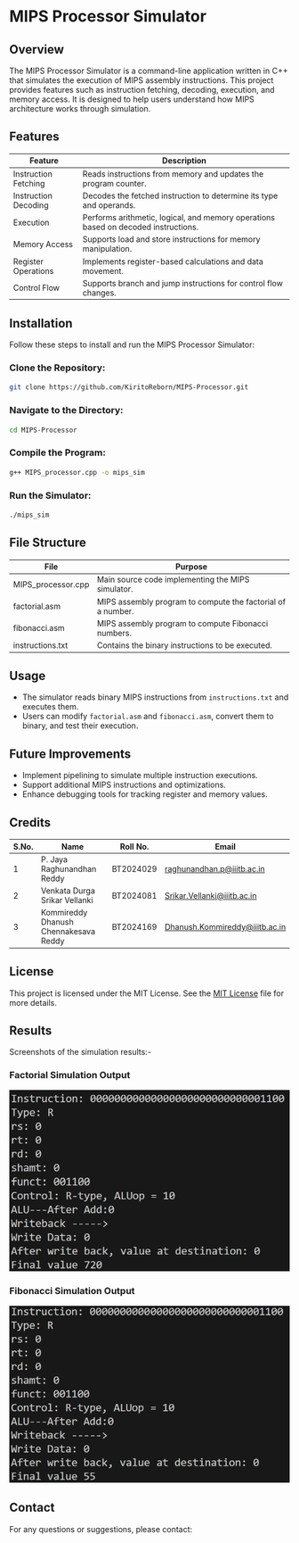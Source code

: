 # MIPS Processor Simulator

## Overview

The MIPS Processor Simulator is a command-line application written in C++ that simulates the execution of MIPS assembly instructions. This project provides features such as instruction fetching, decoding, execution, and memory access. It is designed to help users understand how MIPS architecture works through simulation.

## Features

| Feature              | Description                                                                        |
| -------------------- | ---------------------------------------------------------------------------------- |
| Instruction Fetching | Reads instructions from memory and updates the program counter.                    |
| Instruction Decoding | Decodes the fetched instruction to determine its type and operands.                |
| Execution            | Performs arithmetic, logical, and memory operations based on decoded instructions. |
| Memory Access        | Supports load and store instructions for memory manipulation.                      |
| Register Operations  | Implements register-based calculations and data movement.                          |
| Control Flow         | Supports branch and jump instructions for control flow changes.                    |

## Installation

Follow these steps to install and run the MIPS Processor Simulator:

### Clone the Repository:

```bash
git clone https://github.com/KiritoReborn/MIPS-Processor.git
```

### Navigate to the Directory:

```bash
cd MIPS-Processor
```

### Compile the Program:

```bash
g++ MIPS_processor.cpp -o mips_sim
```

### Run the Simulator:

```bash
./mips_sim
```

## File Structure

| File                | Purpose                                                     |
| ------------------- | ----------------------------------------------------------- |
| MIPS\_processor.cpp | Main source code implementing the MIPS simulator.           |
| factorial.asm       | MIPS assembly program to compute the factorial of a number. |
| fibonacci.asm       | MIPS assembly program to compute Fibonacci numbers.         |
| instructions.txt    | Contains the binary instructions to be executed.            |

## Usage

- The simulator reads binary MIPS instructions from `instructions.txt` and executes them.
- Users can modify `factorial.asm` and `fibonacci.asm`, convert them to binary, and test their execution.

## Future Improvements

- Implement pipelining to simulate multiple instruction executions.
- Support additional MIPS instructions and optimizations.
- Enhance debugging tools for tracking register and memory values.

## Credits

| S.No. | Name                                  | Roll No.  | Email                                                                    |
| ----- | ------------------------------------- | --------- | ------------------------------------------------------------------------ |
| 1     | P. Jaya Raghunandhan Reddy            | BT2024029 | [raghunandhan.p@iiitb.ac.in](mailto\:raghunandhan.p@iiitb.ac.in)         |
| 2     | Venkata Durga Srikar Vellanki         | BT2024081 | [Srikar.Vellanki@iiitb.ac.in](mailto\:Srikar.Vellanki@iiitb.ac.in)       |
| 3     | Kommireddy Dhanush Chennakesava Reddy | BT2024169 | [Dhanush.Kommireddy@iiitb.ac.in](mailto\:Dhanush.Kommireddy@iiitb.ac.in) |

## License

This project is licensed under the MIT License. See the [MIT License](LICENSE) file for more details.

## Results

Screenshots of the simulation results:- 

### Factorial Simulation Output
![Factorial Output](Result/Factorial.png)

### Fibonacci Simulation Output
![Fibonacci Output](Result/Fibonacci.png)


## Contact

For any questions or suggestions, please contact: 

